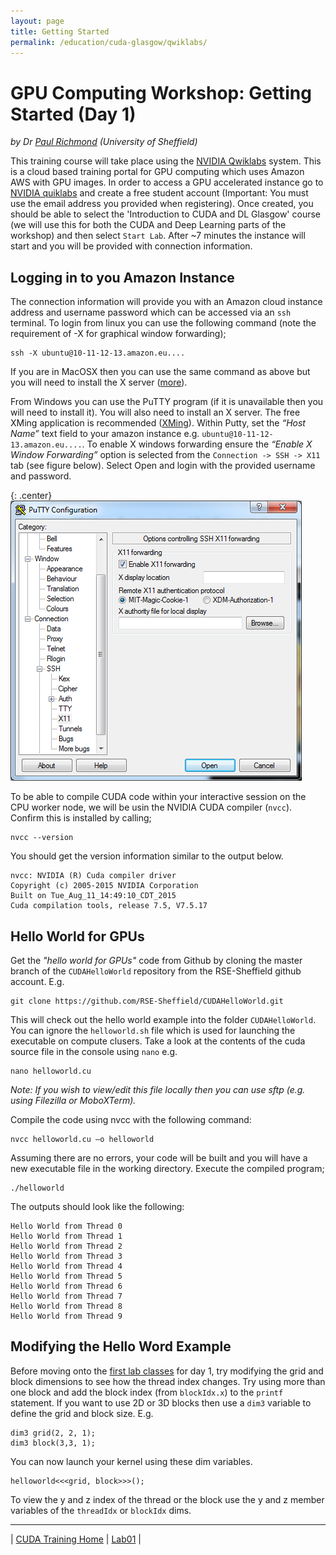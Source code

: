 ```yaml
---
layout: page
title: Getting Started
permalink: /education/cuda-glasgow/qwiklabs/
---
```


# GPU Computing Workshop: Getting Started (Day 1) #

*by Dr [Paul Richmond](http://paulrichmond.shef.ac.uk/) (University of Sheffield)*

This training course will take place using the [NVIDIA Qwiklabs](https://nvlabs.qwiklab.com/) system. This is a cloud based training portal for GPU computing which uses Amazon AWS with GPU images. In order to access a GPU accelerated instance go to [NVIDIA quiklabs](https://nvlabs.qwiklab.com/) and create a free student account (Important: You must use the email address you provided when registering). Once created, you should be able to select the 'Introduction to CUDA and DL Glasgow' course (we will use this for both the CUDA and Deep Learning parts of the workshop) and then select `Start Lab`. After ~7 minutes the instance will start and you will be provided with connection information.

## Logging in to you Amazon Instance ##

The connection information will provide you with an Amazon cloud instance address and username password which can be accessed via an `ssh` terminal. To login from linux you can use the following command (note the requirement of -X for graphical window forwarding);

	ssh -X ubuntu@10-11-12-13.amazon.eu....

If you are in MacOSX then you can use the same command as above but you will need to install the X server ([more](https://support.apple.com/en-gb/HT201341)).

From Windows you can use the PuTTY program (if it is unavailable then you will need to install it). You will also need to install an X server. The free XMing application is recommended ([XMing](https://sourceforge.net/projects/xming/)). Within Putty, set the *“Host Name”* text field to your amazon instance e.g. `ubuntu@10-11-12-13.amazon.eu....`. To enable X windows forwarding ensure the *“Enable X Window Forwarding”* option is selected from the `Connection -> SSH -> X11` tab (see figure below). Select Open and login with the provided username and password.

{: .center}
![Putty configuration](\static\img\cuda\putty_config.png)

To be able to compile CUDA code within your interactive session on the CPU worker node, we will be usin the NVIDIA CUDA compiler (`nvcc`). Confirm this is installed by calling;

	nvcc --version

You should get the version information similar to the output below.

	nvcc: NVIDIA (R) Cuda compiler driver
	Copyright (c) 2005-2015 NVIDIA Corporation
	Built on Tue_Aug_11_14:49:10_CDT_2015
	Cuda compilation tools, release 7.5, V7.5.17

## Hello World for GPUs ##

Get the *"hello world for GPUs"* code from Github by cloning the master branch of the `CUDAHelloWorld` repository from the RSE-Sheffield github account. E.g.

	git clone https://github.com/RSE-Sheffield/CUDAHelloWorld.git

This will check out the hello world example into the folder `CUDAHelloWorld`. You can ignore the `helloworld.sh` file which is used for launching the executable on compute clusers. Take a look at the contents of the cuda source file in the console using `nano` e.g.

	nano helloworld.cu

*Note: If you wish to view/edit this file locally then you can use sftp (e.g. using Filezilla or MoboXTerm).*

Compile the code using nvcc with the following command:

	nvcc helloworld.cu –o helloworld

Assuming there are no errors, your code will be built and you will have a new executable file in the working directory. Execute the compiled program;

	./helloworld

The outputs should look like the following:

	Hello World from Thread 0
	Hello World from Thread 1
	Hello World from Thread 2
	Hello World from Thread 3
	Hello World from Thread 4
	Hello World from Thread 5
	Hello World from Thread 6
	Hello World from Thread 7
	Hello World from Thread 8
	Hello World from Thread 9

## Modifying the Hello Word Example ##

Before moving onto the [first lab classes](../lab01) for day 1, try modifying the grid and block dimensions to see how the thread index changes. Try using more than one block and add the block index (from `blockIdx.x`) to the `printf` statement. If you want to use 2D or 3D blocks then use a `dim3` variable to define the grid and block size. E.g.

	dim3 grid(2, 2, 1);
	dim3 block(3,3, 1);

You can now launch your kernel using these dim variables.

	helloworld<<<grid, block>>>();

To view the y and z index of the thread or the block use the y and z member variables of the `threadIdx` or `blockIdx` dims.

---

&#124; [CUDA Training Home](../) &#124; [Lab01](../lab01) &#124;
